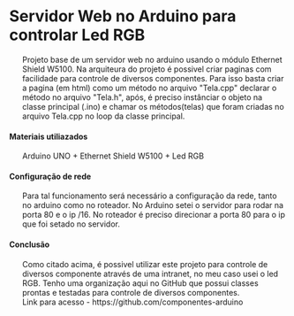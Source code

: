 # Servidor Web no Arduino para controlar Led RGB

<ul>
		Projeto base de um servidor web no arduino usando o módulo Ethernet Shield W5100. Na arquiteura do projeto é possivel criar paginas com facilidade para controle de diversos componentes.
	 Para isso basta criar a pagina (em html) como um método no arquivo "Tela.cpp" declarar o método no arquivo "Tela.h", após, é preciso instânciar o objeto na classe principal (.ino) e chamar os métodos(telas) que foram criadas no arquivo Tela.cpp no loop da classe principal.
	</ul>

#### Materiais utiliazados
<ul>
	Arduino UNO +  Ethernet Shield W5100 + Led RGB
	</ul>

#### Configuração de rede
<ul>
	Para tal funcionamento será necessário a configuração da rede, tanto no arduino como no roteador. No Arduino setei o servidor para rodar na porta 80 e o ip /16. No roteador é preciso direcionar a porta 80 para o ip que foi setado no servidor.
</ul>

#### Conclusão
<ul>
	Como citado acima, é possivel utilizar este projeto para controle de diversos componente através de uma intranet, no meu caso usei o led RGB. Tenho uma organização aqui no GitHub que possui classes prontas e testadas para controle de diversos componentes.  <br>                   
	Link para acesso - https://github.com/componentes-arduino
</ul>
